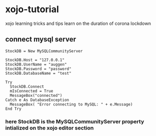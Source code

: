 # xojo-tutorial
xojo learning tricks and tips learn on the duration of corona lockdown 


## connect mysql server 
    StockDB = New MySQLCommunityServer  

    StockDB.Host = "127.0.0.1"
    StockDB.UserName = "auggen"
    StockDB.Password = "password"
    StockDB.DatabaseName = "test"

    Try
      StockDB.Connect
      mIsConnected = True
      MessageBox("connected")
    Catch e As DatabaseException
      MessageBox( "Error connecting to MySQL: " + e.Message)
    End Try
### here StockDB is the MySQLCommunityServer property intialized on the xojo editor section


